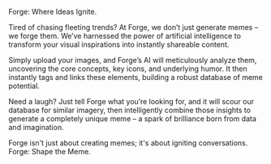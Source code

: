 Forge: Where Ideas Ignite. 

Tired of chasing fleeting trends? At Forge, we don’t just generate memes – we forge them. We’ve harnessed the power of artificial intelligence to transform your visual inspirations into instantly shareable content. 

Simply upload your images, and Forge’s AI will meticulously analyze them, uncovering the core concepts, key icons, and underlying humor. It then instantly tags and links these elements, building a robust database of meme potential.  

Need a laugh? Just tell Forge what you’re looking for, and it will scour our database for similar imagery, then intelligently combine those insights to generate a completely unique meme – a spark of brilliance born from data and imagination.  

Forge isn't just about creating memes; it's about igniting conversations. Forge: Shape the Meme.
